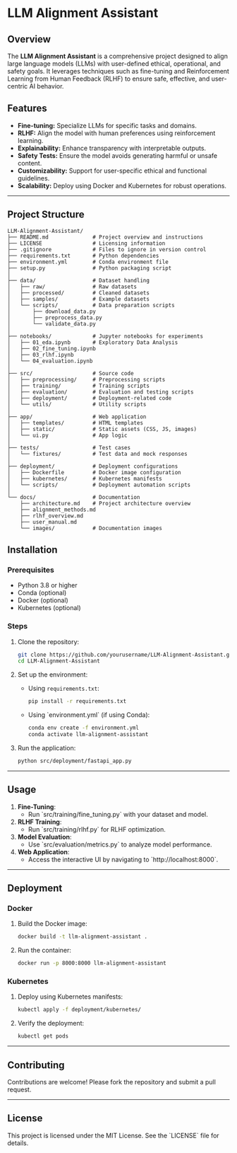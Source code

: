 # LLM Alignment Assistant

## Overview

The **LLM Alignment Assistant** is a comprehensive project designed to align large language models (LLMs) with user-defined ethical, operational, and safety goals. It leverages techniques such as fine-tuning and Reinforcement Learning from Human Feedback (RLHF) to ensure safe, effective, and user-centric AI behavior.

## Features

- **Fine-tuning:** Specialize LLMs for specific tasks and domains.
- **RLHF:** Align the model with human preferences using reinforcement learning.
- **Explainability:** Enhance transparency with interpretable outputs.
- **Safety Tests:** Ensure the model avoids generating harmful or unsafe content.
- **Customizability:** Support for user-specific ethical and functional guidelines.
- **Scalability:** Deploy using Docker and Kubernetes for robust operations.

---
## Project Structure

```plaintext
LLM-Alignment-Assistant/
├── README.md              # Project overview and instructions
├── LICENSE                # Licensing information
├── .gitignore             # Files to ignore in version control
├── requirements.txt       # Python dependencies
├── environment.yml        # Conda environment file
├── setup.py               # Python packaging script
│
├── data/                  # Dataset handling
│   ├── raw/               # Raw datasets
│   ├── processed/         # Cleaned datasets
│   ├── samples/           # Example datasets
│   └── scripts/           # Data preparation scripts
│       ├── download_data.py
│       ├── preprocess_data.py
│       └── validate_data.py
│
├── notebooks/             # Jupyter notebooks for experiments
│   ├── 01_eda.ipynb       # Exploratory Data Analysis
│   ├── 02_fine_tuning.ipynb
│   ├── 03_rlhf.ipynb
│   └── 04_evaluation.ipynb
│
├── src/                   # Source code
│   ├── preprocessing/     # Preprocessing scripts
│   ├── training/          # Training scripts
│   ├── evaluation/        # Evaluation and testing scripts
│   ├── deployment/        # Deployment-related code
│   └── utils/             # Utility scripts
│
├── app/                   # Web application
│   ├── templates/         # HTML templates
│   ├── static/            # Static assets (CSS, JS, images)
│   └── ui.py              # App logic
│
├── tests/                 # Test cases
│   └── fixtures/          # Test data and mock responses
│
├── deployment/            # Deployment configurations
│   ├── Dockerfile         # Docker image configuration
│   ├── kubernetes/        # Kubernetes manifests
│   └── scripts/           # Deployment automation scripts
│
└── docs/                  # Documentation
    ├── architecture.md    # Project architecture overview
    ├── alignment_methods.md
    ├── rlhf_overview.md
    ├── user_manual.md
    └── images/            # Documentation images
```

## Installation

### Prerequisites

- Python 3.8 or higher
- Conda (optional)
- Docker (optional)
- Kubernetes (optional)

### Steps

1. Clone the repository:
   ```bash
   git clone https://github.com/yourusername/LLM-Alignment-Assistant.git
   cd LLM-Alignment-Assistant
   ```

2. Set up the environment:
   - Using `requirements.txt`:
     ```bash
     pip install -r requirements.txt
     ```
   - Using \`environment.yml\` (if using Conda):
     ```bash
     conda env create -f environment.yml
     conda activate llm-alignment-assistant
     ```

3. Run the application:
   ```bash
   python src/deployment/fastapi_app.py
   ```


---

## Usage

1. **Fine-Tuning**:
   - Run \`src/training/fine_tuning.py\` with your dataset and model.
2. **RLHF Training**:
   - Run \`src/training/rlhf.py\` for RLHF optimization.
3. **Model Evaluation**:
   - Use \`src/evaluation/metrics.py\` to analyze model performance.
4. **Web Application**:
   - Access the interactive UI by navigating to \`http://localhost:8000\`.

---

## Deployment

### Docker

1. Build the Docker image:
   ```bash
   docker build -t llm-alignment-assistant .
   ```

2. Run the container:
   ```bash
   docker run -p 8000:8000 llm-alignment-assistant
   ```

### Kubernetes

1. Deploy using Kubernetes manifests:
   ```bash
   kubectl apply -f deployment/kubernetes/
   ```

2. Verify the deployment:
   ```bash
   kubectl get pods
   ```

---

## Contributing

Contributions are welcome! Please fork the repository and submit a pull request.

---

## License

This project is licensed under the MIT License. See the \`LICENSE\` file for details.